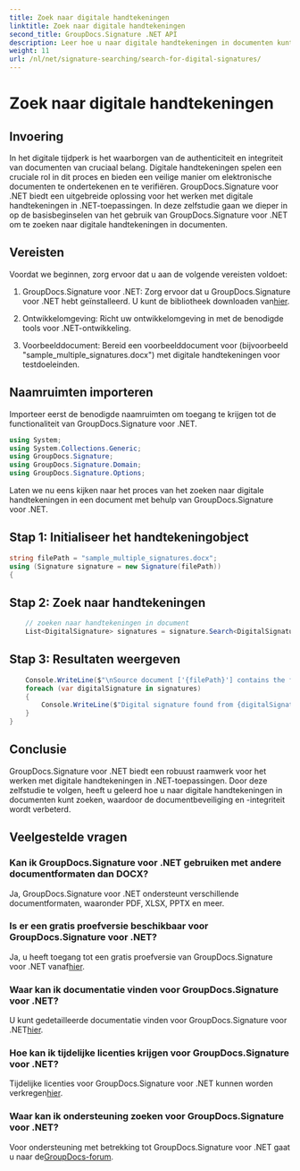 ```yaml
---
title: Zoek naar digitale handtekeningen
linktitle: Zoek naar digitale handtekeningen
second_title: GroupDocs.Signature .NET API
description: Leer hoe u naar digitale handtekeningen in documenten kunt zoeken met GroupDocs.Signature voor .NET. Verbeter de documentbeveiliging en -integriteit met dit uitgebreide programma.
weight: 11
url: /nl/net/signature-searching/search-for-digital-signatures/
---
```


# Zoek naar digitale handtekeningen

## Invoering
In het digitale tijdperk is het waarborgen van de authenticiteit en integriteit van documenten van cruciaal belang. Digitale handtekeningen spelen een cruciale rol in dit proces en bieden een veilige manier om elektronische documenten te ondertekenen en te verifiëren. GroupDocs.Signature voor .NET biedt een uitgebreide oplossing voor het werken met digitale handtekeningen in .NET-toepassingen. In deze zelfstudie gaan we dieper in op de basisbeginselen van het gebruik van GroupDocs.Signature voor .NET om te zoeken naar digitale handtekeningen in documenten.
## Vereisten
Voordat we beginnen, zorg ervoor dat u aan de volgende vereisten voldoet:
1.  GroupDocs.Signature voor .NET: Zorg ervoor dat u GroupDocs.Signature voor .NET hebt geïnstalleerd. U kunt de bibliotheek downloaden van[hier](https://releases.groupdocs.com/signature/net/).
   
2. Ontwikkelomgeving: Richt uw ontwikkelomgeving in met de benodigde tools voor .NET-ontwikkeling.
   
3. Voorbeelddocument: Bereid een voorbeelddocument voor (bijvoorbeeld "sample_multiple_signatures.docx") met digitale handtekeningen voor testdoeleinden.

## Naamruimten importeren
Importeer eerst de benodigde naamruimten om toegang te krijgen tot de functionaliteit van GroupDocs.Signature voor .NET.

```csharp
using System;
using System.Collections.Generic;
using GroupDocs.Signature;
using GroupDocs.Signature.Domain;
using GroupDocs.Signature.Options;
```

Laten we nu eens kijken naar het proces van het zoeken naar digitale handtekeningen in een document met behulp van GroupDocs.Signature voor .NET.
## Stap 1: Initialiseer het handtekeningobject
```csharp
string filePath = "sample_multiple_signatures.docx";
using (Signature signature = new Signature(filePath))
{
```
## Stap 2: Zoek naar handtekeningen
```csharp
	// zoeken naar handtekeningen in document
	List<DigitalSignature> signatures = signature.Search<DigitalSignature>(SignatureType.Digital);
```
## Stap 3: Resultaten weergeven
```csharp
	Console.WriteLine($"\nSource document ['{filePath}'] contains the following signatures.");
	foreach (var digitalSignature in signatures)
	{
		Console.WriteLine($"Digital signature found from {digitalSignature.SignTime} with validation flag {digitalSignature.IsValid}. Certificate SN {digitalSignature.Certificate?.SerialNumber}");
	}
}
```

## Conclusie
GroupDocs.Signature voor .NET biedt een robuust raamwerk voor het werken met digitale handtekeningen in .NET-toepassingen. Door deze zelfstudie te volgen, heeft u geleerd hoe u naar digitale handtekeningen in documenten kunt zoeken, waardoor de documentbeveiliging en -integriteit wordt verbeterd.
## Veelgestelde vragen
### Kan ik GroupDocs.Signature voor .NET gebruiken met andere documentformaten dan DOCX?
Ja, GroupDocs.Signature voor .NET ondersteunt verschillende documentformaten, waaronder PDF, XLSX, PPTX en meer.
### Is er een gratis proefversie beschikbaar voor GroupDocs.Signature voor .NET?
Ja, u heeft toegang tot een gratis proefversie van GroupDocs.Signature voor .NET vanaf[hier](https://releases.groupdocs.com/).
### Waar kan ik documentatie vinden voor GroupDocs.Signature voor .NET?
 U kunt gedetailleerde documentatie vinden voor GroupDocs.Signature voor .NET[hier](https://tutorials.groupdocs.com/signature/net/).
### Hoe kan ik tijdelijke licenties krijgen voor GroupDocs.Signature voor .NET?
 Tijdelijke licenties voor GroupDocs.Signature voor .NET kunnen worden verkregen[hier](https://purchase.groupdocs.com/temporary-license/).
### Waar kan ik ondersteuning zoeken voor GroupDocs.Signature voor .NET?
 Voor ondersteuning met betrekking tot GroupDocs.Signature voor .NET gaat u naar de[GroupDocs-forum](https://forum.groupdocs.com/c/signature/13).